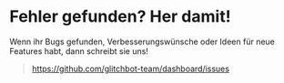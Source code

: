 # Fehler gefunden? Her damit!

Wenn ihr Bugs gefunden, Verbesserungswünsche oder Ideen für neue Features habt, dann schreibt sie uns!
> https://github.com/glitchbot-team/dashboard/issues
